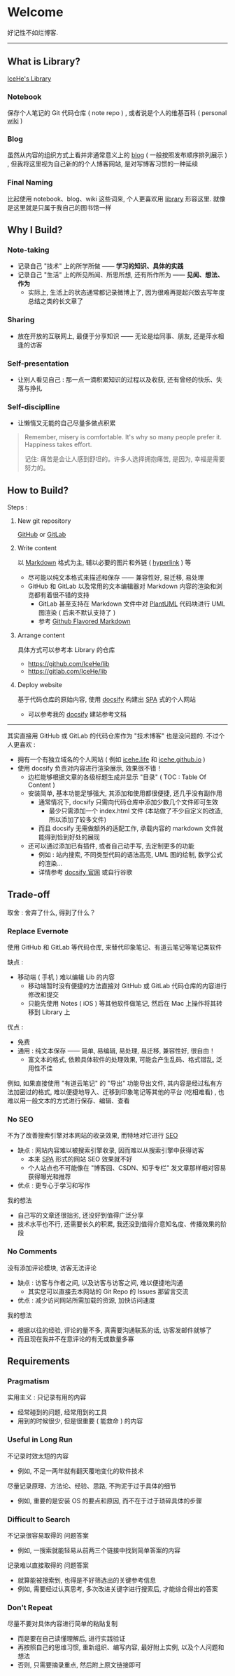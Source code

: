 # Welcome

好记性不如烂博客.

---

## What is Library?

[IceHe's Library](https://icehe.life)

### Notebook

保存个人笔记的 Git 代码仓库 ( note repo ) ,
或者说是个人的维基百科 ( personal [wiki](https://en.wikipedia.org/wiki/Wiki) )

### Blog

虽然从内容的组织方式上看并非通常意义上的 [blog](https://en.wikipedia.org/wiki/Blog) ( 一般按照发布顺序排列展示 ) ,
但我将这里视为自己新的的个人博客网站, 是对写博客习惯的一种延续

### Final Naming

比起使用 notebook、blog、wiki 这些词来,
个人更喜欢用 [library](https://en.wikipedia.org/wiki/Library) 形容这里.
就像是这里就是只属于我自己的图书馆一样

## Why I Build?

### Note-taking

-   记录自己 "技术" 上的所学所做 —— **学习的知识、具体的实践**
-   记录自己 "生活" 上的所见所闻、所思所想, 还有所作所为 —— **见闻、想法、作为**
    -   实际上, 生活上的状态通常都记录微博上了, 因为很难再提起兴致去写年度总结之类的长文章了

### Sharing

-   放在开放的互联网上, 最便于分享知识 —— 无论是给同事、朋友, 还是萍水相逢的访客

### Self-presentation

-   让别人看见自己 : 那一点一滴积累知识的过程以及收获, 还有曾经的快乐、失落与挣扎

### Self-disciplline

-   让懒惰又无能的自己尽量多做点积累

> Remember, misery is comfortable. It's why so many people prefer it. Happiness takes effort.
>
> 记住: 痛苦是会让人感到舒坦的。许多人选择拥抱痛苦, 是因为, 幸福是需要努力的。

## How to Build?

Steps :

1.  New git repository

    [GitHub](https://github.com) or [GitLab](https://gitlab.com)

2.  Write content

    以 [Markdown](https://en.wikipedia.org/wiki/Markdown) 格式为主, 辅以必要的图片和外链 ( [hyperlink](https://en.wikipedia.org/wiki/Hyperlink) ) 等

    -   尽可能以纯文本格式来描述和保存 —— 兼容性好, 易迁移, 易处理
    -   GitHub 和 GitLab 以及常用的文本编辑器对 Markdown 内容的渲染和浏览都有着很不错的支持
        -   GitLab 甚至支持在 Markdown 文件中对 [PlantUML](http://plantuml.com/) 代码块进行 UML 图渲染 ( 后来不默认支持了 )
        -   参考 [Github Flavored Markdown](https://github.github.com/gfm/)

3.  Arrange content

    具体方式可以参考本 Library 的仓库

    -   https://github.com/IceHe/lib
    -   https://gitlab.com/IceHe/lib

4.  Deploy website

    基于代码仓库的原始内容, 使用 [docsify](https://docsify.js.org/) 构建出 [SPA](https://en.wikipedia.org/wiki/Single-page_application) 式的个人网站

    -   可以参考我的 [docsify](/docsify/how-to-docsify.md) 建站参考文档

---

其实直接用 GitHub 或 GitLab 的代码仓库作为 "技术博客" 也是没问题的. 不过个人更喜欢 :

-   拥有一个有独立域名的个人网站 ( 例如 [icehe.life](https://icehe.life) 和 [icehe.github.io](https://icehe.github.io) )
-   使用 docsify 负责对内容进行渲染展示, 效果很不错！
    -   边栏能够根据文章的各级标题生成并显示 "目录" ( TOC : Table Of Content )
    -   安装简单, 基本功能足够强大, 其添加和使用都很便捷, 还几乎没有副作用
        -   通常情况下, docsify 只需向代码仓库中添加少数几个文件即可生效
            -   最少只需添加一个 index.html 文件 (本站做了不少自定义的改造, 所以添加了较多文件)
        -   而且 docsify 无需做额外的适配工作, 承载内容的 markdown 文件就能得到恰到好处的展现
    -   还可以通过添加已有插件, 或者自己动手写, 去定制更多的功能
        -   例如 : 站内搜索, 不同类型代码的语法高亮, UML 图的绘制, 数学公式的渲染…
        -   详情参考 [docsify 官网](https://docsify.js.org/) 或自行谷歌

## Trade-off

取舍 : 舍弃了什么, 得到了什么？

### Replace Evernote

使用 GitHub 和 GitLab 等代码仓库, 来替代印象笔记、有道云笔记等笔记类软件

缺点 :

-   移动端 ( 手机 ) 难以编辑 Lib 的内容
    -   移动端暂时没有便捷的方法直接对 GitHub 或 GitLab 代码仓库的内容进行修改和提交
    -   只能先使用 Notes ( iOS ) 等其他软件做笔记, 然后在 Mac 上操作将其转移到 Library 上

优点 :

-   免费
-   通用 : 纯文本保存 —— 简单, 易编辑, 易处理, 易迁移, 兼容性好, 很自由！
    -   富文本的格式, 依赖具体软件的处理效果, 可能会产生乱码、格式错乱, 泛用性不佳

例如, 如果直接使用 "有道云笔记" 的 "导出" 功能导出文件, 其内容是经过私有方法加密过的格式,
难以便捷地导入、迁移到印象笔记等其他的平台 (吃相难看) , 也难以用一般文本的方式进行保存、编辑、查看

### No SEO

不为了改善搜索引擎对本网站的收录效果, 而特地对它进行 [SEO](https://en.wikipedia.org/wiki/Search_engine_optimization)

-   缺点 : 网站内容难以被搜索引擎收录, 因而难以从搜索引擎中获得访客
    -   本来 [SPA](https://en.wikipedia.org/wiki/Single-page_application) 形式的网站 SEO 效果就不好
    -   个人站点也不可能像在 "博客园、CSDN、知乎专栏" 发文章那样相对容易获得曝光和推荐
-   优点 : 更专心于学习和写作

我的想法

-   自己写的文章还很拙劣, 还没好到值得广泛分享
-   技术水平也不行, 还需要长久的积累, 我还没到值得介意知名度、传播效果的阶段

<!--

### No Site-Statistics & Analysis

没有接入任何网站统计与分析服务 (百度 & 谷歌等)

- 缺点 : 无法获取 UV / PV, 访客特点 (地域 / 频率)
- 优点 : 减少访问网站所需加载的资源, 加快访问速度
    - 特别是需要加载境外的网络资源时

这个是影响搜索引擎收录 (SEO) 的重要因素, 但正如上文所述, 个人暂时无意改变现状

-->

### No Comments

没有添加评论模块, 访客无法评论

-   缺点 : 访客与作者之间, 以及访客与访客之间, 难以便捷地沟通
    -   其实您可以直接去本网站的 Git Repo 的 Issues 那留言交流
-   优点 : 减少访问网站所需加载的资源, 加快访问速度

我的想法

-   根据以往的经验, 评论的量不多, 真需要沟通联系的话, 访客发邮件就够了
-   而且现在我并不在意评论的有无或数量多寡

## Requirements

### Pragmatism

实用主义 : 只记录有用的内容

-   经常碰到的问题, 经常用到的工具
-   用到的时候很少, 但是很重要 ( 能救命 ) 的内容

### Useful in Long Run

不记录时效太短的内容

-   例如, 不足一两年就有翻天覆地变化的软件技术

尽量记录原理、方法论、经验、思路, 不拘泥于过于具体的细节

-   例如, 重要的是安装 OS 的要点和原因, 而不在于过于琐碎具体的步骤

### Difficult to Search

不记录很容易取得的 问题答案

-   例如, 一搜索就能轻易从前两三个链接中找到简单答案的内容

记录难以直接取得的 问题答案

-   就算能被搜索到, 也得是不好筛选出的关键参考信息
-   例如, 需要经过认真思考, 多次改进关键字进行搜索后, 才能综合得出的答案

### Don't Repeat

尽量不要对具体内容进行简单的粘贴复制

-   而是要在自己读懂理解后, 进行实践验证
-   再按照自己的思维习惯, 重新组织、编写内容, 最好附上实例, 以及个人问题和想法
-   否则, 只需要摘录重点, 然后附上原文链接即可
